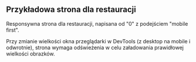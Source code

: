 ## Przykładowa strona dla restauracji

Responsywna strona dla restauracji, napisana od "0" z podejściem "mobile first".

Przy zmianie wielkości okna przeglądarki w DevTools (z desktop na mobile i odwrotnie), strona wymaga odświeżenia w celu załadowania prawidłowej wielkości obrazków.
